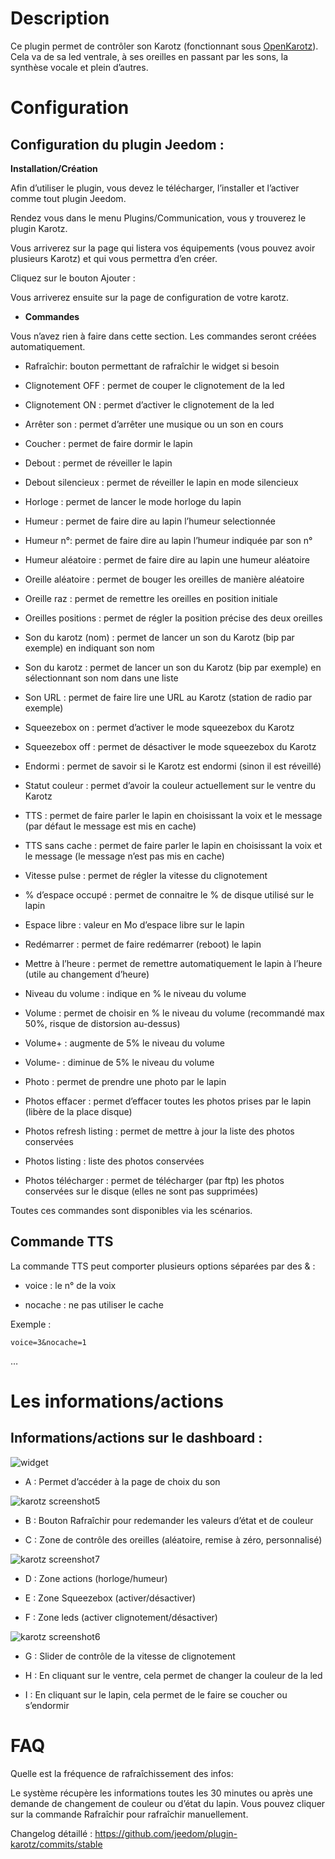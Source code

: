 Description 
===========

Ce plugin permet de contrôler son Karotz (fonctionnant sous
[OpenKarotz](http://www.openkarotz.org/)). Cela va de sa led ventrale, à
ses oreilles en passant par les sons, la synthèse vocale et plein
d’autres.

Configuration 
=============

Configuration du plugin Jeedom : 
--------------------------------

**Installation/Création**

Afin d’utiliser le plugin, vous devez le télécharger, l’installer et
l’activer comme tout plugin Jeedom.

Rendez vous dans le menu Plugins/Communication, vous y trouverez le
plugin Karotz.

Vous arriverez sur la page qui listera vos équipements (vous pouvez
avoir plusieurs Karotz) et qui vous permettra d’en créer.

Cliquez sur le bouton Ajouter :

Vous arriverez ensuite sur la page de configuration de votre karotz.

-   **Commandes**

Vous n’avez rien à faire dans cette section. Les commandes seront créées
automatiquement.

-   Rafraîchir: bouton permettant de rafraîchir le widget si besoin

-   Clignotement OFF : permet de couper le clignotement de la led

-   Clignotement ON : permet d’activer le clignotement de la led

-   Arrêter son : permet d’arrêter une musique ou un son en cours

-   Coucher : permet de faire dormir le lapin

-   Debout : permet de réveiller le lapin

-   Debout silencieux : permet de réveiller le lapin en mode silencieux

-   Horloge : permet de lancer le mode horloge du lapin

-   Humeur : permet de faire dire au lapin l’humeur selectionnée

-   Humeur n°: permet de faire dire au lapin l’humeur indiquée par son
    n°

-   Humeur aléatoire : permet de faire dire au lapin une humeur
    aléatoire

-   Oreille aléatoire : permet de bouger les oreilles de manière
    aléatoire

-   Oreille raz : permet de remettre les oreilles en position initiale

-   Oreilles positions : permet de régler la position précise des deux
    oreilles

-   Son du karotz (nom) : permet de lancer un son du Karotz (bip
    par exemple) en indiquant son nom

-   Son du karotz : permet de lancer un son du Karotz (bip par exemple)
    en sélectionnant son nom dans une liste

-   Son URL : permet de faire lire une URL au Karotz (station de radio
    par exemple)

-   Squeezebox on : permet d’activer le mode squeezebox du Karotz

-   Squeezebox off : permet de désactiver le mode squeezebox du Karotz

-   Endormi : permet de savoir si le Karotz est endormi (sinon il
    est réveillé)

-   Statut couleur : permet d’avoir la couleur actuellement sur le
    ventre du Karotz

-   TTS : permet de faire parler le lapin en choisissant la voix et le
    message (par défaut le message est mis en cache)

-   TTS sans cache : permet de faire parler le lapin en choisissant la
    voix et le message (le message n’est pas mis en cache)

-   Vitesse pulse : permet de régler la vitesse du clignotement

-   % d’espace occupé : permet de connaitre le % de disque utilisé sur
    le lapin

-   Espace libre : valeur en Mo d’espace libre sur le lapin

-   Redémarrer : permet de faire redémarrer (reboot) le lapin

-   Mettre à l’heure : permet de remettre automatiquement le lapin à
    l’heure (utile au changement d’heure)

-   Niveau du volume : indique en % le niveau du volume

-   Volume : permet de choisir en % le niveau du volume (recommandé max
    50%, risque de distorsion au-dessus)

-   Volume+ : augmente de 5% le niveau du volume

-   Volume- : diminue de 5% le niveau du volume

-   Photo : permet de prendre une photo par le lapin

-   Photos effacer : permet d’effacer toutes les photos prises par le
    lapin (libère de la place disque)

-   Photos refresh listing : permet de mettre à jour la liste des photos
    conservées

-   Photos listing : liste des photos conservées

-   Photos télécharger : permet de télécharger (par ftp) les photos
    conservées sur le disque (elles ne sont pas supprimées)

Toutes ces commandes sont disponibles via les scénarios.

Commande TTS 
------------

La commande TTS peut comporter plusieurs options séparées par des & :

-   voice : le n° de la voix

-   nocache : ne pas utiliser le cache

Exemple :

    voice=3&nocache=1

…​

Les informations/actions 
========================

Informations/actions sur le dashboard : 
---------------------------------------

![widget](../images/widget.jpg)

-   A : Permet d’accéder à la page de choix du son

![karotz screenshot5](../images/karotz_screenshot5.jpg)

-   B : Bouton Rafraîchir pour redemander les valeurs d’état et de
    couleur

-   C : Zone de contrôle des oreilles (aléatoire, remise à
    zéro, personnalisé)

![karotz screenshot7](../images/karotz_screenshot7.jpg)

-   D : Zone actions (horloge/humeur)

-   E : Zone Squeezebox (activer/désactiver)

-   F : Zone leds (activer clignotement/désactiver)

![karotz screenshot6](../images/karotz_screenshot6.jpg)

-   G : Slider de contrôle de la vitesse de clignotement

-   H : En cliquant sur le ventre, cela permet de changer la couleur de
    la led

-   I : En cliquant sur le lapin, cela permet de le faire se coucher ou
    s’endormir

FAQ 
===

Quelle est la fréquence de rafraîchissement des infos:   

 Le système récupère les informations toutes les 30 minutes ou après
    une demande de changement de couleur ou d’état du lapin. Vous pouvez
    cliquer sur la commande Rafraîchir pour rafraîchir manuellement.

Changelog détaillé :
<https://github.com/jeedom/plugin-karotz/commits/stable>
